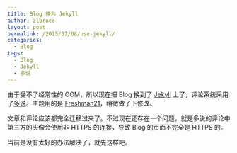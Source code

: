 ```yaml
---
title: Blog 换为 Jekyll
author: zlbruce
layout: post
permalink: /2015/07/08/use-jekyll/
categories:
  - Blog
tags:
  - Blog
  - Jekyll
  - 多说
---
```

由于受不了经常性的 OOM，所以现在把 Blog 换到了 [Jekyll][Jekyll] 上了，评论系统采用了[多说][duoshuo]。主题用的是 [Freshman21][Freshman21]，稍微做了下修改。

文章和评论应该都完全迁移过来了。不过现在还存在一个问题，就是多说的评论中第三方的头像会使用非 HTTPS 的连接，导致 Blog 的页面不完全是 HTTPS 的。

当前是没有太好的办法解决了，就先这样吧。

 [Jekyll]: http://jekyllrb.com/ 'Jekyll'
 [duoshuo]: http://duoshuo.com/ '多说'
 [Freshman21]: https://github.com/yulijia/freshman21 'Freshman21'
